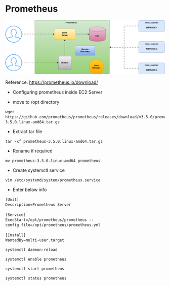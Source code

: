 # Prometheus

![alt text](prometheus.svg)

Reference: https://prometheus.io/download/

* Configuring prometheus inside EC2 Server

* move to /opt directory
```
wget https://github.com/prometheus/prometheus/releases/download/v3.5.0/prometheus-3.5.0.linux-amd64.tar.gz
```

* Extract tar file
```
tar -xf prometheus-3.5.0.linux-amd64.tar.gz
```

* Rename if required

```
mv prometheus-3.5.0.linux-amd64 prometheus
```

* Create systemctl service
```
vim /etc/systemd/system/prometheus.service
```

* Enter below info
```
[Unit]
Description=Prometheus Server

[Service]
ExecStart=/opt/prometheus/prometheus --config.file=/opt/prometheus/prometheus.yml

[Install]
WantedBy=multi-user.target
```
```
systemctl daemon-reload
```
```
systemctl enable prometheus
```
```
systemctl start prometheus
```
```
systemctl status prometheus
```